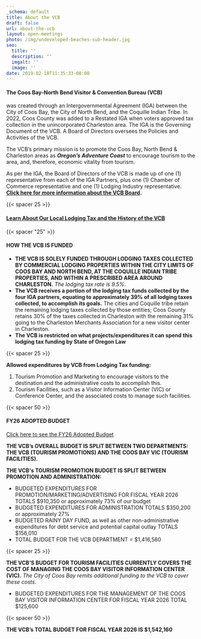 ```yaml
---
_schema: default
title: About the VCB
draft: false
url: about-the-vcb
layout: open-meetings
photo: /img/undeveloped-beaches-sub-header.jpg
seo:
  title: ''
  description: ''
  imgalt: ''
  image: ''
date: 2019-02-18T11:35:33-08:00
---
```

#### **The Coos Bay-North Bend Visitor & Convention Bureau (VCB)**

was created through an Intergovernmental Agreement (IGA) between the City of Coos Bay, the City of North Bend, and the Coquille Indian Tribe. In 2022, Coos County was added to a Restated IGA when voters approved tax collection in the unincorporated Charleston area. The IGA is the Governing Document of the VCB. A Board of Directors oversees the Policies and Activities of the VCB.

The VCB’s primary mission is to promote the Coos Bay, North Bend & Charleston areas as ***Oregon’s Adventure Coast*** to encourage tourism to the area, and, therefore, economic vitality from tourism.

As per the IGA, the Board of Directors of the VCB is made up of one (1) representative from each of the IGA Partners, plus one (1) Chamber of Commerce representative and one (1) Lodging Industry representative. [**Click here for more information about the VCB Board**](/board-of-directors/)**.**

{{< spacer 25 >}}

#### <a href="/Local-TLT-Explained-VCB-TaxingEntities.pdf" target="_blank" rel="noopener">Learn About Our Local Lodging Tax and the History of the VCB</a>

{{< spacer "25" >}}

#### HOW THE VCB IS FUNDED

* **THE VCB IS SOLELY FUNDED THROUGH LODGING TAXES COLLECTED BY COMMERCIAL LODGING PROPERTIES WITHIN THE CITY LIMITS OF COOS BAY AND NORTH BEND, AT THE COQUILLE INDIAN TRIBE PROPERTIES, AND WITHIN A PRESCRIBED AREA AROUND CHARLESTON.** *The lodging tax rate is 9.5%.*
* **The VCB receives a portion of the lodging tax funds collected by the four IGA partners, equating to approximately 39% of all lodging taxes collected, to accomplish its goals.** The cities and Coquille tribe retain the remaining lodging taxes collected by those entities; Coos County retains 30% of the taxes collected in Charleston with the remaining 31% going to the Charleston Merchants Association for a new visitor center in Charleston.
* **The VCB is restricted on what projects/expenditures it can spend this lodging tax funding by State of Oregon Law**

{{< spacer 25 >}}

**Allowed expenditures by VCB from Lodging Tax funding:**

1. Tourism Promotion and Marketing to encourage visitors to the destination and the administrative costs to accomplish this.
2. Tourism Facilities, such as a Visitor Information Center (VIC) or Conference Center, and the associated costs to manage such facilities.

{{< spacer 50 >}}

#### FY26 ADOPTED BUDGET

<a href="/img/fy26-approved.pdf" target="_blank" rel="noopener">Click here to see the FY26 Adopted Budget</a>

**THE VCB’s OVERALL BUDGET IS SPLIT BETWEEN TWO DEPARTMENTS: THE VCB (TOURISM PROMOTIONS) AND THE COOS BAY VIC (TOURISM FACILITIES).**

**THE VCB's TOURISM PROMOTION BUDGET IS SPLIT BETWEEN PROMOTION AND ADMINISTRATION:**

* BUDGETED EXPENDITURES FOR PROMOTION/MARKETING/ADVERTISING FOR FISCAL YEAR 2026 TOTALS $910,350 or approximately 73% of our budget
* BUDGETED EXPENDITURES FOR ADMINISTRATION TOTALS $350,200 or approximately 27%
* BUDGETED RAINY DAY FUND, as well as other non-administrative expenditures for debt service and potential capital outlay TOTALS $156,010
* TOTAL BUDGET FOR THE VCB DEPARTMENT = $1,416,560

{{< spacer 25 >}}

**THE VCB’S BUDGET FOR TOURISM FACILITIES CURRENTLY COVERS THE COST OF MANAGING THE COOS BAY VISITOR INFORMATION CENTER (VIC).** *The City of Coos Bay remits additional funding to the VCB to cover these costs*.

* BUDGETED EXPENDITURES FOR THE MANAGEMENT OF THE COOS BAY VISITOR INFORMATION CENTER FOR FISCAL YEAR 2026 TOTAL $125,600

{{< spacer 50 >}}

**THE VCB’s TOTAL BUDGET FOR FISCAL YEAR 2026 IS $1,542,160**

&nbsp;